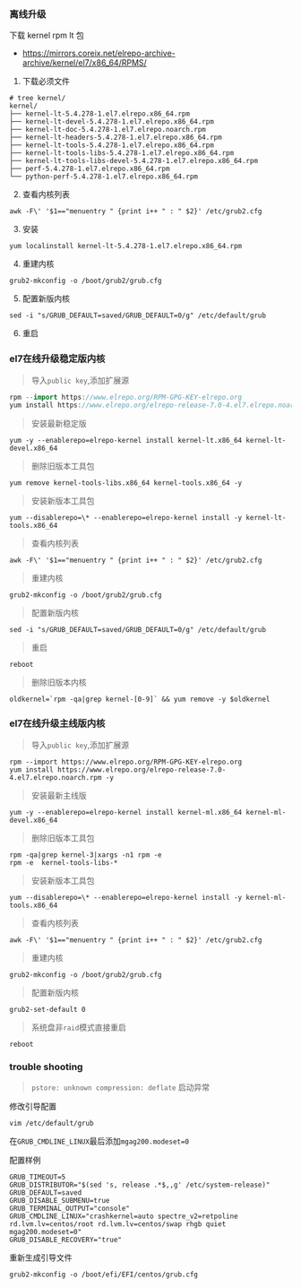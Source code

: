 ### 离线升级

下载 kernel rpm lt 包

- https://mirrors.coreix.net/elrepo-archive-archive/kernel/el7/x86_64/RPMS/

1. 下载必须文件

```shell
# tree kernel/
kernel/
├── kernel-lt-5.4.278-1.el7.elrepo.x86_64.rpm
├── kernel-lt-devel-5.4.278-1.el7.elrepo.x86_64.rpm
├── kernel-lt-doc-5.4.278-1.el7.elrepo.noarch.rpm
├── kernel-lt-headers-5.4.278-1.el7.elrepo.x86_64.rpm
├── kernel-lt-tools-5.4.278-1.el7.elrepo.x86_64.rpm
├── kernel-lt-tools-libs-5.4.278-1.el7.elrepo.x86_64.rpm
├── kernel-lt-tools-libs-devel-5.4.278-1.el7.elrepo.x86_64.rpm
├── perf-5.4.278-1.el7.elrepo.x86_64.rpm
└── python-perf-5.4.278-1.el7.elrepo.x86_64.rpm
```

2. 查看内核列表

```shell
awk -F\' '$1=="menuentry " {print i++ " : " $2}' /etc/grub2.cfg
```
3. 安装

```shell
yum localinstall kernel-lt-5.4.278-1.el7.elrepo.x86_64.rpm
```

4. 重建内核

```shell
grub2-mkconfig -o /boot/grub2/grub.cfg
```

5. 配置新版内核

```shell
sed -i "s/GRUB_DEFAULT=saved/GRUB_DEFAULT=0/g" /etc/default/grub
```

6. 重启

### el7在线升级稳定版内核

> 导入`public key`,添加扩展源

```go
rpm --import https://www.elrepo.org/RPM-GPG-KEY-elrepo.org
yum install https://www.elrepo.org/elrepo-release-7.0-4.el7.elrepo.noarch.rpm -y
```


> 安装最新稳定版

```shell
yum -y --enablerepo=elrepo-kernel install kernel-lt.x86_64 kernel-lt-devel.x86_64
```

> 删除旧版本工具包

```shell
yum remove kernel-tools-libs.x86_64 kernel-tools.x86_64 -y
```

> 安装新版本工具包

```shell
yum --disablerepo=\* --enablerepo=elrepo-kernel install -y kernel-lt-tools.x86_64
```

> 查看内核列表

```shell
awk -F\' '$1=="menuentry " {print i++ " : " $2}' /etc/grub2.cfg
```

> 重建内核

```shell
grub2-mkconfig -o /boot/grub2/grub.cfg
```

> 配置新版内核

```shell
sed -i "s/GRUB_DEFAULT=saved/GRUB_DEFAULT=0/g" /etc/default/grub
```

> 重启

```shell
reboot
```

> 删除旧版本内核

```shell
oldkernel=`rpm -qa|grep kernel-[0-9]` && yum remove -y $oldkernel
```

### el7在线升级主线版内核


> 导入`public key`,添加扩展源

```shell
rpm --import https://www.elrepo.org/RPM-GPG-KEY-elrepo.org
yum install https://www.elrepo.org/elrepo-release-7.0-4.el7.elrepo.noarch.rpm -y
```

> 安装最新主线版

```shell
yum -y --enablerepo=elrepo-kernel install kernel-ml.x86_64 kernel-ml-devel.x86_64
```

> 删除旧版本工具包

```shell
rpm -qa|grep kernel-3|xargs -n1 rpm -e
rpm -e  kernel-tools-libs-*
```

> 安装新版本工具包

```shell
yum --disablerepo=\* --enablerepo=elrepo-kernel install -y kernel-ml-tools.x86_64
```

> 查看内核列表

```shell
awk -F\' '$1=="menuentry " {print i++ " : " $2}' /etc/grub2.cfg
```

> 重建内核

```shell
grub2-mkconfig -o /boot/grub2/grub.cfg
```

> 配置新版内核

```shell
grub2-set-default 0
```

> 系统盘非`raid`模式直接重启

```shell
reboot
```

### trouble shooting

> `pstore: unknown compression: deflate` 启动异常

修改引导配置

```shell
vim /etc/default/grub
```

在`GRUB_CMDLINE_LINUX`最后添加`mgag200.modeset=0`

配置样例

```
GRUB_TIMEOUT=5
GRUB_DISTRIBUTOR="$(sed 's, release .*$,,g' /etc/system-release)"
GRUB_DEFAULT=saved
GRUB_DISABLE_SUBMENU=true
GRUB_TERMINAL_OUTPUT="console"
GRUB_CMDLINE_LINUX="crashkernel=auto spectre_v2=retpoline rd.lvm.lv=centos/root rd.lvm.lv=centos/swap rhgb quiet mgag200.modeset=0"
GRUB_DISABLE_RECOVERY="true"
```

重新生成引导文件

```shell
grub2-mkconfig -o /boot/efi/EFI/centos/grub.cfg
```